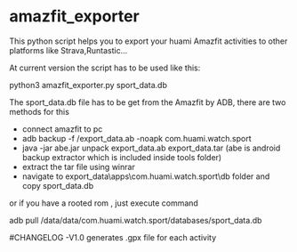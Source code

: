 # amazfit_exporter
This python script helps you to export your huami Amazfit activities to other platforms like Strava,Runtastic...

At current version the script has to be used like this:

python3 amazfit_exporter.py sport_data.db

The sport_data.db file has to be get from the Amazfit by ADB, there are two methods for this
- connect amazfit to pc
- adb backup -f /export_data.ab -noapk com.huami.watch.sport
- java -jar abe.jar unpack export_data.ab export_data.tar (abe is android backup extractor which is included inside tools folder)
- extract the tar file using winrar
- navigate to export_data\apps\com.huami.watch.sport\db folder and copy sport_data.db


or if you have a rooted rom , just execute command

adb pull /data/data/com.huami.watch.sport/databases/sport_data.db

#CHANGELOG
-V1.0 generates .gpx file for each activity
